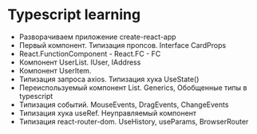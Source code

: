 # Typescript learning 
- Разворачиваем приложение create-react-app
 - Первый компонент. Типизация пропсов. Interface CardProps
 - React.FunctionComponent - React.FC - FC
 - Компонент UserList. IUser, IAddress
  - Компонент UserItem. 
 - Типизация запроса axios. Типизация хука UseState()
 - Переиспользуемый компонент List. Generics, Обобщенные типы в typescript
 - Типизация событий. MouseEvents, DragEvents, ChangeEvents
 - Типизация хука useRef. Неуправляемый компонент
 - Типизация react-router-dom. UseHistory, useParams, BrowserRouter

